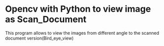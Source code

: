 # Opencv with Python to view image as Scan_Document
This program allows to view the images from different angle to the scanned document version(Bird_eye_view)
